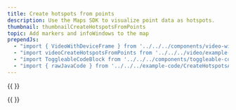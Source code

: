 ```yaml
---
title: Create hotspots from points
description: Use the Maps SDK to visualize point data as hotspots.
thumbnail: thumbnailCreateHotspotsFromPoints
topic: Add markers and infoWindows to the map
prependJs:
  - "import { VideoWithDeviceFrame } from '../../../components/video-with-device-frame'"
  - "import videoCreateHotspotsFromPoints from '../../../video/example-createhotspotsfrompoints.mp4'"
  - "import ToggleableCodeBlock from '../../../components/toggleable-code-block'"
  - "import { rawJavaCode } from '../../../example-code/CreateHotspotsActivity.js'"
---
```


{{
  <VideoWithDeviceFrame 
    videoFile={videoCreateHotspotsFromPoints}
    rotation="horizontal"
    device="pixel-2"
  />
}}

<!-- Any notes about this example would go here.  -->

{{
  <ToggleableCodeBlock 
    java={rawJavaCode}
  />
}}
